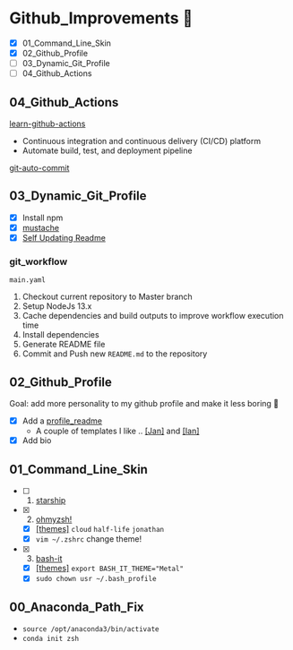 # Github_Improvements 🚧
- [x] 01_Command_Line_Skin
- [x] 02_Github_Profile
- [ ] 03_Dynamic_Git_Profile
- [ ] 04_Github_Actions

## 04_Github_Actions
[learn-github-actions](https://docs.github.com/en/actions/learn-github-actions)
- Continuous integration and continuous delivery (CI/CD) platform
- Automate build, test, and deployment pipeline

[git-auto-commit](https://michaelheap.com/git-auto-commit/)


## 03_Dynamic_Git_Profile
- [x] Install npm 
- [x] [mustache](https://www.npmjs.com/package/mustache)
- [x] [Self Updating Readme](https://medium.com/swlh/how-to-create-a-self-updating-readme-md-for-your-github-profile-f8b05744ca91)

### git_workflow
`main.yaml`
1. Checkout current repository to Master branch
2. Setup NodeJs 13.x
3. Cache dependencies and build outputs to improve workflow execution time
4. Install dependencies
5. Generate README file
6. Commit and Push new `README.md` to the repository

## 02_Github_Profile
Goal: add more personality to my github profile and make it less boring 🤠
- [x] Add a [profile_readme](https://docs.github.com/en/account-and-profile/setting-up-and-managing-your-github-profile/customizing-your-profile/managing-your-profile-readme)
  - A couple of templates I like .. [[Jan]](https://github.com/jborchma) and [[Ian]](https://github.com/ian-whitestone)
- [x] Add bio

## 01_Command_Line_Skin
- [ ] 1) [starship](https://starship.rs/)
- [x] 2) [ohmyzsh!](https://github.com/ohmyzsh/ohmyzsh)
  - [x] [[themes]](https://github.com/ohmyzsh/ohmyzsh/wiki/Themes) `cloud` `half-life` `jonathan`
  - [x] `vim ~/.zshrc` change theme!
- [x] 3) [bash-it](https://github.com/Bash-it/bash-it)
  - [x] [[themes]](https://bash-it.readthedocs.io/en/latest/themes-list/#list-of-themes) `export BASH_IT_THEME="Metal"`
  - [x] `sudo chown usr ~/.bash_profile`

## 00_Anaconda_Path_Fix
- `source /opt/anaconda3/bin/activate`
- `conda init zsh`
